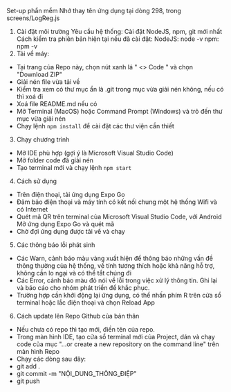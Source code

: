Set-up phần mềm
Nhớ thay tên ứng dụng tại dòng 298, trong screens/LogReg.js

1. Cài đặt môi trường
Yêu cầu hệ thống: Cài đặt NodeJS, npm, git mới nhất
Cách kiểm tra phiên bản hiện tại nếu đã cài đặt:
NodeJS: node -v
npm: npm -v
2. Tải về máy:
- Tại trang của Repo này, chọn nút xanh lá " <> Code " và chọn "Download ZIP"
- Giải nén file vừa tải về
- Kiểm tra xem có thư mục ẩn là .git trong mục vừa giải nén không, nếu có thì xoá đi
- Xoá file README.md nếu có
- Mở Terminal (MacOS) hoặc Command Prompt (Windows) và trỏ đến thư mục vừa giải nén
- Chạy lệnh `npm install` để cài đặt các thư viện cần thiết
3. Chạy chương trình
- Mở IDE phù hợp (gợi ý là Microsoft Visual Studio Code)
- Mở folder code đã giải nén
- Tạo terminal mới và chạy lệnh `npm start`
4. Cách sử dụng
- Trên điện thoại, tải ứng dụng Expo Go
- Đảm bảo điện thoại và máy tính có kết nối chung một hệ thống Wifi và có Internet
- Quét mã QR trên terminal của Microsoft Visual Studio Code, với Android Mở ứng dụng Expo Go và quét mã
- Chờ đợi ứng dụng được tải về và chạy
5. Các thông báo lỗi phát sinh
- Các Warn, cảnh báo màu vàng xuất hiện để thông báo những vấn đề thông thường của hệ thống, về tính tương thích hoặc khả năng hỗ trợ, không cần lo ngại và có thể tắt chúng đi
- Các Error, cảnh báo màu đỏ nói về lỗi trong việc xử lý thông tin. Ghi lại và báo cáo cho nhóm phát triển để khắc phục.
- Trường hợp cần khởi động lại ứng dụng, có thể nhấn phím R trên cửa sổ terminal hoặc lắc điện thoại và chọn Reload App
6. Cách update lên Repo Github của bản thân
- Nếu chưa có repo thì tạo mới, điền tên của repo.
- Trong màn hình IDE, tạo cửa sổ terminal mới của Project, dán và chạy code của mục "…or create a new repository on the command line" trên màn hình Repo
- Chạy các dòng sau đây:
- git add .
- git commit -m "NỘI_DUNG_THÔNG_ĐIỆP"
- git push
